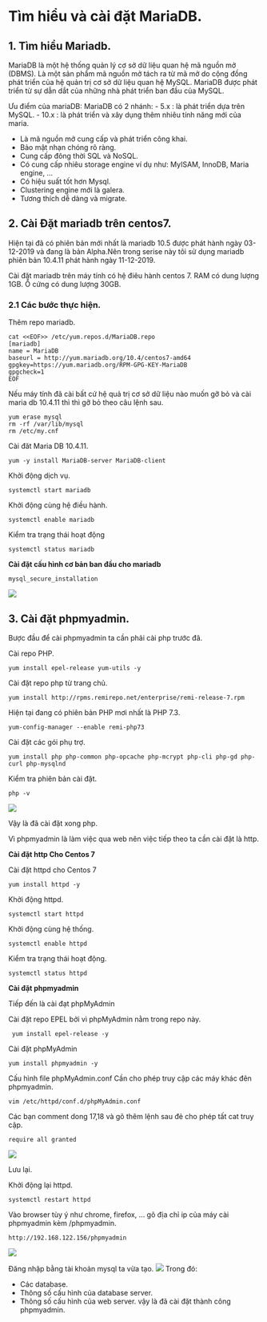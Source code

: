 # Tìm hiểu và cài đặt MariaDB.

## 1. Tìm hiểu Mariadb.

MariaDB là một hệ thống quản lý cơ sở dữ liệu quan hệ mã nguồn mở (DBMS).  Là một sản phẩm mã nguồn mở tách ra từ mã mở do cộng đồng phát triển của hệ quản trị cơ sở dữ liệu quan hệ MySQL.
 MariaDB được phát triển từ sự dẫn dắt của những nhà phát triển ban đầu của MySQL.

Ưu điểm của mariaDB:
MariaDB có 2 nhánh:
    - 5.x : là phát triển dựa trên MySQL.
    - 10.x : là phát triển và xây dụng thêm nhiêu tính năng mới của maria.
- Là mã nguồn mở cung cấp và phát triển công khai.
- Bảo mật nhạn chóng rõ ràng.
- Cung cấp đông thời SQL và NoSQL.
- Có cung cấp nhiêu storage engine ví dụ như: MyISAM, InnoDB, Maria engine, ...
- Có hiệu suất tốt hơn Mysql.
- Clustering engine mới là galera.
- Tương thích dễ dàng và migrate.

## 2. Cài Đặt mariadb trên centos7.
Hiện tại đã có phiên bản mới nhất là mariadb 10.5 được phát hành ngày 03-12-2019 và đang là bản Alpha.Nên trong serise này tôi sử dụng mariadb phiên bản 10.4.11 phát hành ngày 11-12-2019.


Cài đặt mariadb trên máy tính có hệ điêu hành centos 7. RAM có dung lượng 1GB. Ổ cứng có dung lượng 30GB.

### 2.1 Các bước thực hiện.

Thêm repo mariadb.
```
cat <<EOF>> /etc/yum.repos.d/MariaDB.repo
[mariadb]
name = MariaDB
baseurl = http://yum.mariadb.org/10.4/centos7-amd64
gpgkey=https://yum.mariadb.org/RPM-GPG-KEY-MariaDB
gpgcheck=1 
EOF
```
Nếu máy tính đã cài bất cứ hệ quả trị cơ sở dữ liệu nào muốn gỡ bỏ và cài maria db 10.4.11 thì thì gỡ bỏ theo câu lệnh sau.
```
yum erase mysql
rm -rf /var/lib/mysql
rm /etc/my.cnf
```

Cài đăt Maria DB 10.4.11.

```
yum -y install MariaDB-server MariaDB-client
```
Khởi động dịch vụ.
```
systemctl start mariadb
```
Khởi động cùng hệ điều hành.
```
systemctl enable mariadb
```
Kiểm tra trạng thái hoạt động
```
systemctl status mariadb
```
**Cài đặt cấu hình cơ bản ban đầu cho mariadb**
```
mysql_secure_installation
```
![](anh/anh5.png)
## 3. Cài đặt phpmyadmin.

Bược đầu để cài phpmyadmin ta cần phải cài php trước đã.

Cài repo PHP.
```
yum install epel-release yum-utils -y
```

Cài đặt repo php từ trang chủ.
```
yum install http://rpms.remirepo.net/enterprise/remi-release-7.rpm
```
Hiện tại đang có phiên bản PHP mơi nhất là PHP 7.3.
```
yum-config-manager --enable remi-php73
```
Cài đặt các gói phụ trợ.
```
yum install php php-common php-opcache php-mcrypt php-cli php-gd php-curl php-mysqlnd
```
Kiểm tra phiên bản cài đặt.
```
php -v
```
![](anh/anh1.png)

Vậy là đã cài đặt xong php.

Vì phpmyadmin là làm việc qua web nên việc tiếp theo ta cần cài đặt là http.

**Cài đặt http Cho Centos 7**

Cài đặt httpd cho Centos 7
```
yum install httpd -y
```
Khởi động httpd.
```
systemctl start httpd
```
Khởi động cùng hệ thống.
```
systemctl enable httpd
```
Kiểm tra trạng thái hoạt động.
```
systemctl status httpd
```

**Cài đặt phpmyadmin**

Tiếp đến là cài đạt phpMyAdmin 

Cài đặt repo EPEL bởi vì phpMyAdmin nằm trong repo này.

```
 yum install epel-release -y
```
Cài đặt phpMyAdmin 
```
yum install phpmyadmin -y
```

Cấu hình file phpMyAdmin.conf
Cần cho phép truy cập các máy khác đên phpmyadmin.
```
vim /etc/httpd/conf.d/phpMyAdmin.conf
```
Các bạn comment dong 17,18 và gõ thêm lệnh sau đẻ cho phép tất cat truy cập.
```
require all granted
```

![](anh/anh2.png)

Lưu lại.

Khởi động lại httpd.
```
systemctl restart httpd
```

Vào browser tùy ý như chrome, firefox, ...
gõ địa chỉ ip của máy cài phpmyadmin kèm /phpmyadmin.
```
http://192.168.122.156/phpmyadmin
```
![](anh/anh3.png)

Đăng nhập bằng tài khoản mysql ta vừa tạo.
![](anh/anh4.png)
Trong đó:
 - Các database.
 - Thông số cấu hình của database server.
 - Thông số cấu hình của web server.
vậy là đã cài đặt thành công phpmyadmin.
